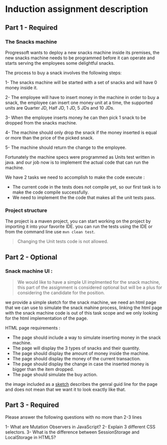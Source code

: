 # Induction assignment description

## Part 1 - Required

### The Snacks machine

Progressoft wants to deploy a new snacks machine inside its premises, the new snacks machine needs to be programmed 
before it can operate and starts serving the employees some delightful snacks.

The process to buy a snack involves the following steps:

1- The snacks machine will be started with a set of snacks and will have 0 money inside it.

2- The employee will have to insert money in the machine in order to buy a snack, the employee can insert one money unit at a time, the supported units are 
Quarter JD, Half JD, 1 JD, 5 JDs and 10 JDs.  

3- When the employee inserts money he can then pick 1 snack to be dropped from the snacks machine.

4- The machine should only drop the snack if the money inserted is equal or more than the price of the picked snack.

5- The machine should return the change to the employee.

Fortunately the machine specs were programmed as Units test written in java. and our job now is to implement the actual code that can run the machine.

We have 2 tasks we need to accomplish to make the code execute :

- The current code in the tests does not compile yet, so our first task is to make the code compile successfully.
- We need to implement the the code that makes all the unit tests pass.

 
### Project structure
 
 The project is a maven project, you can start working on the project by importing it into your favorite IDE. 
 you can run the tests using the IDE or from the command line use `mvn clean test`.
  
 
 > Changing the Unit tests code is not allowed.

## Part 2 - Optional

 ### Snack machine UI :

 > We would like to have a simple UI implmented for the snack machine, this part of the assignment is considered optional but will be a plus for considering the candidate for the position.

we provide a simple sketch for the snack machine, we need an html page that we can use to simulate the snack mahine process, linking the html page with the snack machine code is out of this task scope and we only looking for the html implementation of the page.

HTML page requirements :

- The page should include a way to simulate inserting money in the snack machine.
- The page will display the 3 types of snacks and their quantity.
- The page should display the amount of money inside the machine.
- The page should display the money of the current transaction.
- The page should display the change in case the inserted money is bigger than the item dropped.
- The page should simulate the buy action.


the image included as a [sketch](snack-machine.jpg) describes  the genral guid line for the page and does not mean that we want it to look exactly like that.


## Part 3 - Required

Please answer the following questions with no more than 2-3 lines

1- What are Mutation Observers in JavaScript?
2- Explain 3 different CSS selectors.
3- What is the difference between SessionStorage and LocalStorage in HTML5?

  